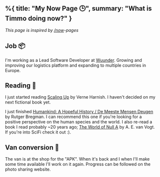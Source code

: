 %{
    title: "My Now Page 🕒",
    summary: "What is Timmo doing now?"
}
---

_This page is inspired by [/now](https://nownownow.com/about)-pages_

## Job 📦

I'm working as a Lead Software Developer at [Wuunder](wearewuunder.com). Growing and improving our logistics platform and expanding to multiple countries in Europe.

## Reading 📖

I just started reading [Scaling Up](https://scalingup.com) by Verne Harnish. I haven't decided on my next fictional book yet.

I just finished [Humankind: A Hopeful History / De Meeste Mensen Deugen](https://decorrespondent.nl/demeestemensendeugen) by Rutger Bregman. I can recommend this one if you're looking for a positive perspective on the human species and the world. I also re-read a book I read probably ~20 years ago; [The World of Null A](https://en.wikipedia.org/wiki/The_World_of_Null-A) by A. E. van Vogt. If you're into SciFi check it out :).

## Van conversion 🚌

The van is at the shop for the "APK". When it's back and I when I'll make some time available I'll work on it again. Progress can be followed on the photo sharing website.
